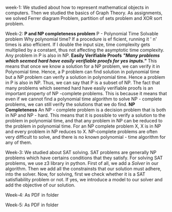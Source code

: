 week-1:
We studied about how to represent mathematical objects in computers. 
Then we studied the basics of Graph Theory.
As assignments, we solved Ferrer diagram Problem, partition of sets problem and XOR sort problem.

Week-2:
**P and NP completeness problem**
P - Polynomial Time Solvable problem
  Why polynomial time?
If a procedure is ef ficient, running it ' n' times is also efficient.
If I double the input size, time complexity gets multiplied by a constant, thus not affecting the asymptotic time complexity.
Any problem in P is also in NP.
**Easily Verifiable Proofs**
_**"Many problems which seemed hard have easily verifiable proofs for yes inputs."**_
This means that once we know a solution for a NP problem, we can verify it in Polynomial time.
Hence, a P problem can find solution in polynomial time but a NP problem can verify a solution in polynomial time. 
Hence a problem in P is also in NP.
Thus, we can say that P is a subset of NP.
The fact that many problems which seemed hard have easily verifiable proofs is an important property of NP -complete problems. This is because it means that even if we cannot find a polynomial time algorithm to solve NP - complete problems, we can still verify the solutions that we do find.
  **NP Completeness**
An NP - complete problem is a decision problem that is both in NP and NP - hard. This means that it is possible to verify a solution to the problem in polynomial time, and that any problem in NP can be reduced to the problem in polynomial time. For an NP complete problem X, X is in NP and every problem in NP reduces to X.
NP-complete problems are often very difficult to solve, and there is no known polynomial - time algorithm for any of them.

Week-3:
We studied about SAT solving. SAT problems are generally NP problems which have certains conditions that they satisfy. For solving SAT problems, we use z3 library in python. First of all, we add a _Solver_ in our algorithm. Then we add all the constrainsts that our solution must adhere, into the solver. Now, for solving, first we check whether it is a SAT satisfiability problem or not. If yes, we introduce a model to our solver and add the objective of our solution.

Week-4:
As PDF in folder

Week-5:
As PDF in folder
